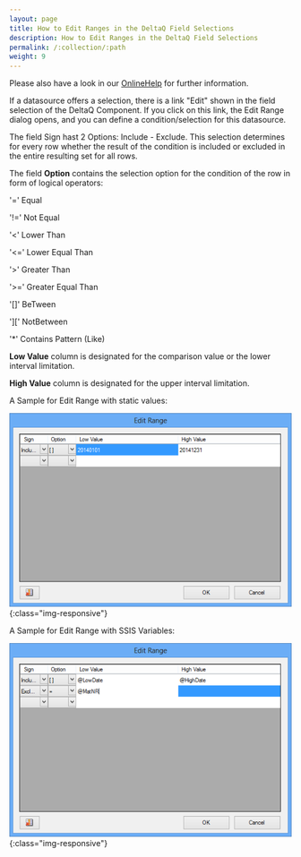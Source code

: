 ```yaml
---
layout: page
title: How to Edit Ranges in the DeltaQ Field Selections
description: How to Edit Ranges in the DeltaQ Field Selections
permalink: /:collection/:path
weight: 9
---
```


Please also have a look in our [OnlineHelp](https://help.theobald-software.com/en/) for further information.

If a datasource offers a selection, there is a link "Edit" shown in the field selection of the DeltaQ Component. If you click on this link, the Edit Range dialog opens, and you can define a condition/selection for this datasource.

The field Sign hast 2 Options: Include - Exclude. This selection determines for every row whether the result of the condition is included or excluded in the entire resulting set for all rows.

The field **Option** contains the selection option for the condition of the row in form of logical operators:

'='  Equal

'!=' Not Equal

'<' Lower Than

'<=' Lower Equal Than

'>' Greater Than

'>=' Greater Equal Than

'[]' BeTween

'][' NotBetween

'*' Contains Pattern (Like)

**Low Value** column is designated for the comparison value or the lower interval limitation.

**High Value** column is designated for the upper interval limitation.

A Sample for Edit Range with static values:

![DeltaQRangeDefintion-1](/img/contents/DeltaQRangeDefintion-1.png){:class="img-responsive"}

A Sample for Edit Range with SSIS Variables:

![DeltaQRangeDefintion-Variables-1](/img/contents/DeltaQRangeDefintion-Variables-1.png){:class="img-responsive"}